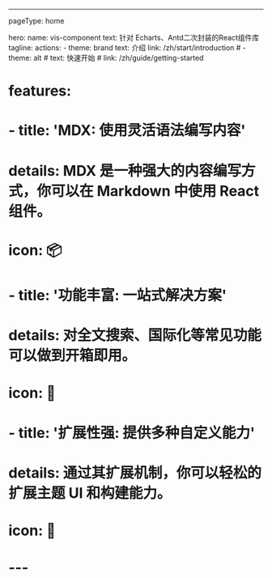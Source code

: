 ---
pageType: home

hero:
  name: vis-component
  text: 针对 Echarts、Antd二次封装的React组件库
  tagline:
  actions:
    - theme: brand
      text: 介绍
      link: /zh/start/introduction
    # - theme: alt
    #   text: 快速开始
    #   link: /zh/guide/getting-started

# features:
#   - title: 'MDX: 使用灵活语法编写内容'
#     details: MDX 是一种强大的内容编写方式，你可以在 Markdown 中使用 React 组件。
#     icon: 📦
#   - title: '功能丰富: 一站式解决方案'
#     details: 对全文搜索、国际化等常见功能可以做到开箱即用。
#     icon: 🎨
#   - title: '扩展性强: 提供多种自定义能力'
#     details: 通过其扩展机制，你可以轻松的扩展主题 UI 和构建能力。
#     icon: 🚀
# ---